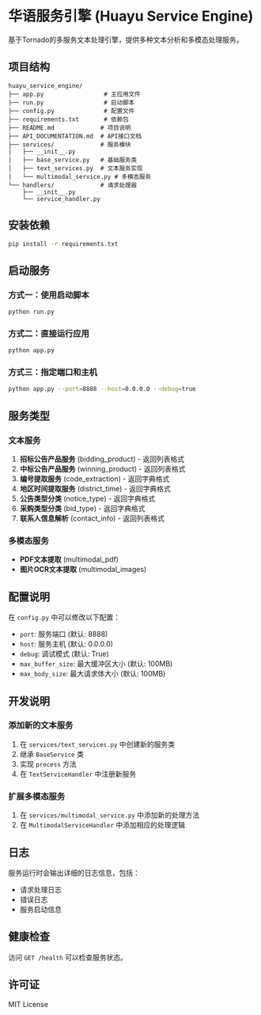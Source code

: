# 华语服务引擎 (Huayu Service Engine)

基于Tornado的多服务文本处理引擎，提供多种文本分析和多模态处理服务。

## 项目结构

```
huayu_service_engine/
├── app.py                 # 主应用文件
├── run.py                 # 启动脚本
├── config.py              # 配置文件
├── requirements.txt       # 依赖包
├── README.md             # 项目说明
├── API_DOCUMENTATION.md  # API接口文档
├── services/             # 服务模块
│   ├── __init__.py
│   ├── base_service.py   # 基础服务类
│   ├── text_services.py  # 文本服务实现
│   └── multimodal_service.py # 多模态服务
└── handlers/             # 请求处理器
    ├── __init__.py
    └── service_handler.py
```

## 安装依赖

```bash
pip install -r requirements.txt
```

## 启动服务

### 方式一：使用启动脚本
```bash
python run.py
```

### 方式二：直接运行应用
```bash
python app.py
```

### 方式三：指定端口和主机
```bash
python app.py --port=8888 --host=0.0.0.0 --debug=true
```

## 服务类型

### 文本服务
1. **招标公告产品服务** (bidding_product) - 返回列表格式
2. **中标公告产品服务** (winning_product) - 返回列表格式
3. **编号提取服务** (code_extraction) - 返回字典格式
4. **地区时间提取服务** (district_time) - 返回字典格式
5. **公告类型分类** (notice_type) - 返回字典格式
6. **采购类型分类** (bid_type) - 返回字典格式
7. **联系人信息解析** (contact_info) - 返回列表格式

### 多模态服务
- **PDF文本提取** (multimodal_pdf)
- **图片OCR文本提取** (multimodal_images)

## 配置说明

在 `config.py` 中可以修改以下配置：

- `port`: 服务端口 (默认: 8888)
- `host`: 服务主机 (默认: 0.0.0.0)
- `debug`: 调试模式 (默认: True)
- `max_buffer_size`: 最大缓冲区大小 (默认: 100MB)
- `max_body_size`: 最大请求体大小 (默认: 100MB)

## 开发说明

### 添加新的文本服务

1. 在 `services/text_services.py` 中创建新的服务类
2. 继承 `BaseService` 类
3. 实现 `process` 方法
4. 在 `TextServiceHandler` 中注册新服务

### 扩展多模态服务

1. 在 `services/multimodal_service.py` 中添加新的处理方法
2. 在 `MultimodalServiceHandler` 中添加相应的处理逻辑

## 日志

服务运行时会输出详细的日志信息，包括：
- 请求处理日志
- 错误日志
- 服务启动信息

## 健康检查

访问 `GET /health` 可以检查服务状态。

## 许可证

MIT License 